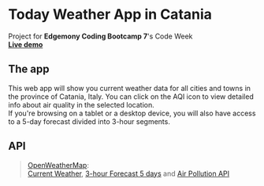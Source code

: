 # Today Weather App in Catania

Project for **Edgemony Coding Bootcamp 7**'s Code Week  
**[Live demo](https://martinapiras.github.io/cb7-weather-catania/)**

## The app

This web app will show you current weather data for all cities and towns in the province of Catania, Italy. You can click on the AQI icon to view detailed info about air quality in the selected location.  
If you're browsing on a tablet or a desktop device, you will also have access to a 5-day forecast divided into 3-hour segments.

## API

> [OpenWeatherMap](https://openweathermap.org):  
> [Current Weather](https://openweathermap.org/current), [3-hour Forecast 5 days](https://openweathermap.org/forecast5) and [Air Pollution API](https://openweathermap.org/api/air-pollution)
